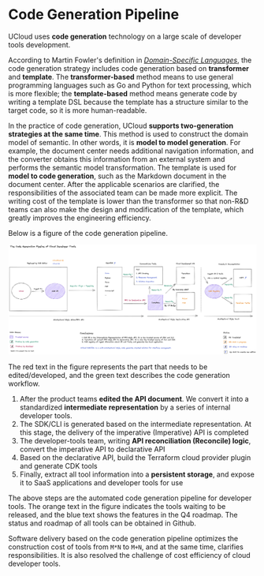 # Code Generation Pipeline

UCloud uses **code generation** technology on a large scale of developer tools development.

According to Martin Fowler's definition in *[Domain-Specific Languages](https://martinfowler.com/books/dsl.html)*, the code generation strategy includes code generation based on **transformer** and **template**. The **transformer-based** method means to use general programming languages ​​such as Go and Python for text processing, which is more flexible; the **template-based** method means generate code by writing a template DSL because the template has a structure similar to the target code, so it is more human-readable.

In the practice of code generation, UCloud **supports two-generation strategies at the same time**. This method is used to construct the domain model of semantic. In other words, it is **model to model generation**. For example, the document center needs additional navigation information, and the converter obtains this information from an external system and performs the semantic model transformation. The template is used for **model to code generation**, such as the Markdown document in the document center. After the applicable scenarios are clarified, the responsibilities of the associated team can be made more explicit. The writing cost of the template is lower than the transformer so that non-R&D teams can also make the design and modification of the template, which greatly improves the engineering efficiency.

Below is a figure of the code generation pipeline.

![Code Generation Pipeline](../images/code-pipeline.png)

The red text in the figure represents the part that needs to be edited/developed, and the green text describes the code generation workflow.

1. After the product teams **edited the API document**. We convert it into a standardized **intermediate representation** by a series of internal developer tools.
2. The SDK/CLI is generated based on the intermediate representation. At this stage, the delivery of the imperative (Imperative) API is completed
3. The developer-tools team, writing **API reconciliation (Reconcile) logic**, convert the imperative API to declarative API
4. Based on the declarative API, build the Terraform cloud provider plugin and generate CDK tools
5. Finally, extract all tool information into a **persistent storage**, and expose it to SaaS applications and developer tools for use

The above steps are the automated code generation pipeline for developer tools. The orange text in the figure indicates the tools waiting to be released, and the blue text shows the features in the Q4 roadmap. The status and roadmap of all tools can be obtained in Github.

Software delivery based on the code generation pipeline optimizes the construction cost of tools from `M*N` to `M+N`, and at the same time, clarifies responsibilities. It is also resolved the challenge of cost efficiency of cloud developer tools.
